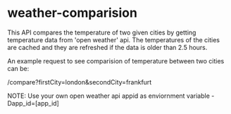 # weather-comparision

This API compares the temperature of two given cities by getting temperature data from 'open weather' api. 
The temperatures of the cities are cached and they are refreshed if the data is older than 2.5 hours.

An example request to see comparision of temperature between two cities can be: 

  /compare?firstCity=london&secondCity=frankfurt
  
 NOTE: Use your own open weather api appid as enviornment variable -Dapp_id=[app_id]
